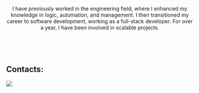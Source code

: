 
<p align="center">I have previously worked in the engineering field, where I enhanced my knowledge in logic, automation, and management. I then transitioned my career to software development, working as a full-stack developer. For over a year, I have been involved in scalable projects.</p>&nbsp;

 
 &nbsp;
 &nbsp;


## Contacts:

<div> 
<a href="https://www.linkedin.com/in/leonardo-vinicius-martins-ramos-426b67207/" target="_blank"><img src="https://img.shields.io/badge/-LinkedIn-%230077B5?style=for-the-badge&logo=linkedin&logoColor=white"  target="_blank"></a> 
</div>&nbsp;&nbsp;

